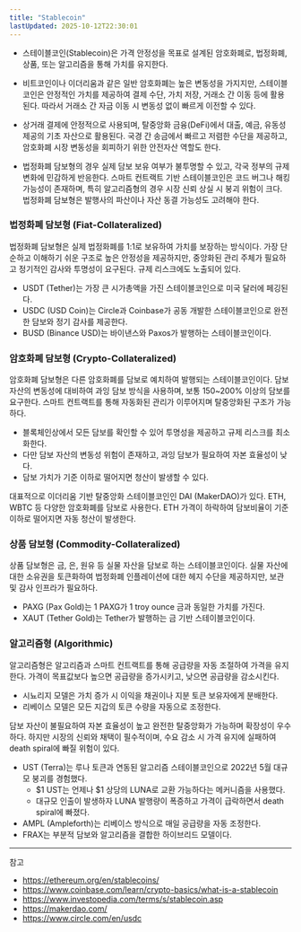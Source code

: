 ```yaml
---
title: "Stablecoin"
lastUpdated: 2025-10-12T22:30:01
---
```


- 스테이블코인(Stablecoin)은 가격 안정성을 목표로 설계된 암호화폐로, 법정화폐, 상품, 또는 알고리즘을 통해 가치를 유지한다.

- 비트코인이나 이더리움과 같은 일반 암호화폐는 높은 변동성을 가지지만, 스테이블코인은 안정적인 가치를 제공하여 결제 수단, 가치 저장, 거래소 간 이동 등에 활용된다. 따라서 거래소 간 자금 이동 시 변동성 없이 빠르게 이전할 수 있다.

- 상거래 결제에 안정적으로 사용되며, 탈중앙화 금융(DeFi)에서 대출, 예금, 유동성 제공의 기초 자산으로 활용된다. 국경 간 송금에서 빠르고 저렴한 수단을 제공하고, 암호화폐 시장 변동성을 회피하기 위한 안전자산 역할도 한다.

- 법정화폐 담보형의 경우 실제 담보 보유 여부가 불투명할 수 있고, 각국 정부의 규제 변화에 민감하게 반응한다. 스마트 컨트랙트 기반 스테이블코인은 코드 버그나 해킹 가능성이 존재하며, 특히 알고리즘형의 경우 시장 신뢰 상실 시 붕괴 위험이 크다. 법정화폐 담보형은 발행사의 파산이나 자산 동결 가능성도 고려해야 한다.

### 법정화폐 담보형 (Fiat-Collateralized)

법정화폐 담보형은 실제 법정화폐를 1:1로 보유하여 가치를 보장하는 방식이다. 가장 단순하고 이해하기 쉬운 구조로 높은 안정성을 제공하지만, 중앙화된 관리 주체가 필요하고 정기적인 감사와 투명성이 요구된다. 규제 리스크에도 노출되어 있다.

- USDT (Tether)는 가장 큰 시가총액을 가진 스테이블코인으로 미국 달러에 페깅된다.
- USDC (USD Coin)는 Circle과 Coinbase가 공동 개발한 스테이블코인으로 완전한 담보와 정기 감사를 제공한다.
- BUSD (Binance USD)는 바이낸스와 Paxos가 발행하는 스테이블코인이다.

### 암호화폐 담보형 (Crypto-Collateralized)

암호화폐 담보형은 다른 암호화폐를 담보로 예치하여 발행되는 스테이블코인이다. 담보 자산의 변동성에 대비하여 과잉 담보 방식을 사용하며, 보통 150~200% 이상의 담보를 요구한다. 스마트 컨트랙트를 통해 자동화된 관리가 이루어지며 탈중앙화된 구조가 가능하다.

- 블록체인상에서 모든 담보를 확인할 수 있어 투명성을 제공하고 규제 리스크를 최소화한다.
- 다만 담보 자산의 변동성 위험이 존재하고, 과잉 담보가 필요하여 자본 효율성이 낮다.
- 담보 가치가 기준 이하로 떨어지면 청산이 발생할 수 있다.

대표적으로 이더리움 기반 탈중앙화 스테이블코인인 DAI (MakerDAO)가 있다. ETH, WBTC 등 다양한 암호화폐를 담보로 사용한다.
ETH 가격이 하락하여 담보비율이 기준 이하로 떨어지면 자동 청산이 발생한다.

### 상품 담보형 (Commodity-Collateralized)

상품 담보형은 금, 은, 원유 등 실물 자산을 담보로 하는 스테이블코인이다. 실물 자산에 대한 소유권을 토큰화하여 법정화폐 인플레이션에 대한 헤지 수단을 제공하지만, 보관 및 감사 인프라가 필요하다.

- PAXG (Pax Gold)는 1 PAXG가 1 troy ounce 금과 동일한 가치를 가진다.
- XAUT (Tether Gold)는 Tether가 발행하는 금 기반 스테이블코인이다.

### 알고리즘형 (Algorithmic)

알고리즘형은 알고리즘과 스마트 컨트랙트를 통해 공급량을 자동 조절하여 가격을 유지한다. 가격이 목표값보다 높으면 공급량을 증가시키고, 낮으면 공급량을 감소시킨다.

- 시뇨리지 모델은 가치 증가 시 이익을 채권이나 지분 토큰 보유자에게 분배한다.
- 리베이스 모델은 모든 지갑의 토큰 수량을 자동으로 조정한다.

담보 자산이 불필요하여 자본 효율성이 높고 완전한 탈중앙화가 가능하며 확장성이 우수하다. 하지만 시장의 신뢰와 채택이 필수적이며, 수요 감소 시 가격 유지에 실패하여 death spiral에 빠질 위험이 있다.

- UST (Terra)는 루나 토큰과 연동된 알고리즘 스테이블코인으로 2022년 5월 대규모 붕괴를 경험했다.
  - $1 UST는 언제나 $1 상당의 LUNA로 교환 가능하다는 메커니즘을 사용했다.
  - 대규모 인출이 발생하자 LUNA 발행량이 폭증하고 가격이 급락하면서 death spiral에 빠졌다.
- AMPL (Ampleforth)는 리베이스 방식으로 매일 공급량을 자동 조정한다.
- FRAX는 부분적 담보와 알고리즘을 결합한 하이브리드 모델이다.

---

참고

- <https://ethereum.org/en/stablecoins/>
- <https://www.coinbase.com/learn/crypto-basics/what-is-a-stablecoin>
- <https://www.investopedia.com/terms/s/stablecoin.asp>
- <https://makerdao.com/>
- <https://www.circle.com/en/usdc>

